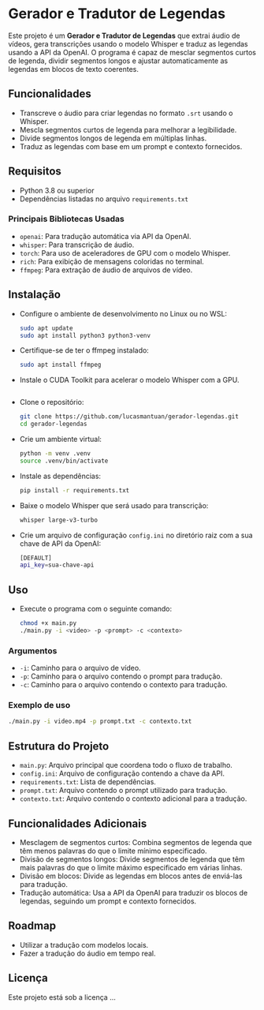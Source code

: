 # Gerador e Tradutor de Legendas

Este projeto é um **Gerador e Tradutor de Legendas** que extrai áudio de vídeos, gera transcrições usando o modelo Whisper e traduz as legendas usando a API da OpenAI. O programa é capaz de mesclar segmentos curtos de legenda, dividir segmentos longos e ajustar automaticamente as legendas em blocos de texto coerentes.

## Funcionalidades

- Transcreve o áudio para criar legendas no formato `.srt` usando o Whisper.
- Mescla segmentos curtos de legenda para melhorar a legibilidade.
- Divide segmentos longos de legenda em múltiplas linhas.
- Traduz as legendas com base em um prompt e contexto fornecidos.

## Requisitos

- Python 3.8 ou superior
- Dependências listadas no arquivo `requirements.txt`

### Principais Bibliotecas Usadas

- `openai`: Para tradução automática via API da OpenAI.
- `whisper`: Para transcrição de áudio.
- `torch`: Para uso de aceleradores de GPU com o modelo Whisper.
- `rich`: Para exibição de mensagens coloridas no terminal.
- `ffmpeg`: Para extração de áudio de arquivos de vídeo.

## Instalação

- Configure o ambiente de desenvolvimento no Linux ou no WSL:
   ```bash
   sudo apt update
   sudo apt install python3 python3-venv
   ```

- Certifique-se de ter o ffmpeg instalado:
   ```bash
   sudo apt install ffmpeg
   ```

- Instale o CUDA Toolkit para acelerar o modelo Whisper com a GPU.
   ```bash
   ```
- Clone o repositório:
   ```bash
   git clone https://github.com/lucasmantuan/gerador-legendas.git
   cd gerador-legendas
   ```
- Crie um ambiente virtual:
   ```bash
   python -m venv .venv
   source .venv/bin/activate
   ```
- Instale as dependências:
   ```bash
   pip install -r requirements.txt
   ```

- Baixe o modelo Whisper que será usado para transcrição:
   ```bash
   whisper large-v3-turbo
   ```

- Crie um arquivo de configuração `config.ini` no diretório raiz com a sua chave de API da OpenAI:
   ```bash
   [DEFAULT]
   api_key=sua-chave-api
   ```

## Uso
- Execute o programa com o seguinte comando:
    ```bash
    chmod +x main.py
    ./main.py -i <video> -p <prompt> -c <contexto>
    ```
### Argumentos
- `-i`: Caminho para o arquivo de vídeo.
- `-p`: Caminho para o arquivo contendo o prompt para tradução.
- `-c`: Caminho para o arquivo contendo o contexto para tradução.

### Exemplo de uso
```bash
./main.py -i video.mp4 -p prompt.txt -c contexto.txt
```

## Estrutura do Projeto
- `main.py`: Arquivo principal que coordena todo o fluxo de trabalho.
- `config.ini`: Arquivo de configuração contendo a chave da API.
- `requirements.txt`: Lista de dependências.
- `prompt.txt`: Arquivo contendo o prompt utilizado para tradução.
- `contexto.txt`: Arquivo contendo o contexto adicional para a tradução.

## Funcionalidades Adicionais
- Mesclagem de segmentos curtos: Combina segmentos de legenda que têm menos palavras do que o limite mínimo especificado.
- Divisão de segmentos longos: Divide segmentos de legenda que têm mais palavras do que o limite máximo especificado em várias linhas.
- Divisão em blocos: Divide as legendas em blocos antes de enviá-las para tradução.
- Tradução automática: Usa a API da OpenAI para traduzir os blocos de legendas, seguindo um prompt e contexto fornecidos.

## Roadmap
- Utilizar a tradução com  modelos locais.
- Fazer a tradução do áudio em tempo real.

## Licença
Este projeto está sob a licença ...